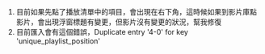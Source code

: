1. 目前如果先點了播放清單中的項目，會出現在右下角，這時候如果到影片庫點影片，會出現浮窗標題有變更，但影片沒有變更的狀況，幫我修復
2. 目前匯入會有這個錯誤，Duplicate entry '4-0' for key 'unique_playlist_position'